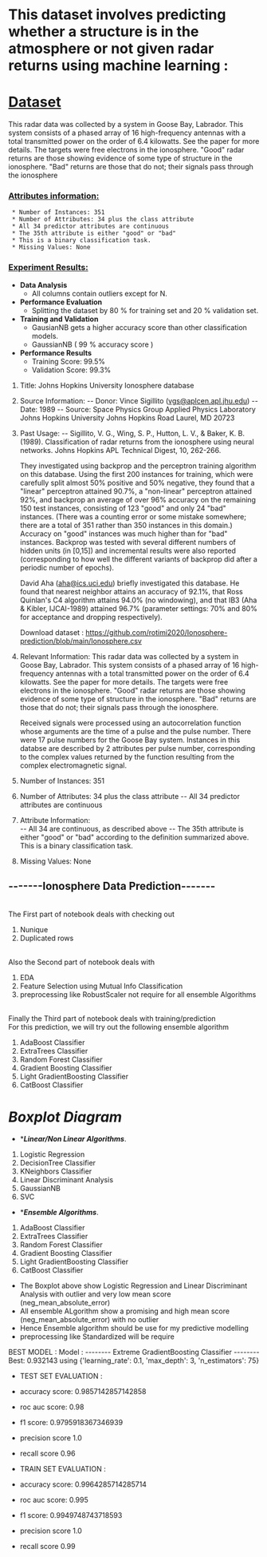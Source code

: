 # This dataset involves predicting whether a structure is in the atmosphere or not given radar returns using machine learning :


# [Dataset]()
   This radar data was collected by a system in Goose Bay, Labrador. This system consists of a phased array of 16 high-frequency antennas with a total transmitted power on the order of 6.4 kilowatts. See the paper for more details. The targets were free electrons in the ionosphere. "Good" radar returns are those showing evidence of some type of structure in the ionosphere. "Bad" returns are those that do not; their signals pass through the ionosphere

### [Attributes information:]()

     * Number of Instances: 351
     * Number of Attributes: 34 plus the class attribute
     * All 34 predictor attributes are continuous  
     * The 35th attribute is either "good" or "bad" 
     * This is a binary classification task.
     * Missing Values: None


### [Experiment Results:]()
* **Data Analysis**
    * All columns contain outliers except for N.
 * **Performance Evaluation**
    * Splitting the dataset by 80 % for training set and 20 % validation set.
 * **Training and Validation**
    * GausianNB gets a higher accuracy score than other classification models.
    * GaussianNB ( 99 % accuracy score )
 * **Performance Results**
    * Training Score: 99.5%
    * Validation Score: 99.3%




1. Title: Johns Hopkins University Ionosphere database

2. Source Information:
   -- Donor: Vince Sigillito (vgs@aplcen.apl.jhu.edu)
   -- Date: 1989
   -- Source: Space Physics Group
              Applied Physics Laboratory
              Johns Hopkins University
              Johns Hopkins Road
              Laurel, MD 20723 

3. Past Usage:
   -- Sigillito, V. G., Wing, S. P., Hutton, L. V., \& Baker, K. B. (1989).
      Classification of radar returns from the ionosphere using neural 
      networks. Johns Hopkins APL Technical Digest, 10, 262-266.

      They investigated using backprop and the perceptron training algorithm
      on this database.  Using the first 200 instances for training, which
      were carefully split almost 50% positive and 50% negative, they found
      that a "linear" perceptron attained 90.7%, a "non-linear" perceptron
      attained 92%, and backprop an average of over 96% accuracy on the 
      remaining 150 test instances, consisting of 123 "good" and only 24 "bad"
      instances.  (There was a counting error or some mistake somewhere; there
      are a total of 351 rather than 350 instances in this domain.) Accuracy
      on "good" instances was much higher than for "bad" instances.  Backprop
      was tested with several different numbers of hidden units (in [0,15])
      and incremental results were also reported (corresponding to how well
      the different variants of backprop did after a periodic number of 
      epochs).

      David Aha (aha@ics.uci.edu) briefly investigated this database.
      He found that nearest neighbor attains an accuracy of 92.1%, that
      Ross Quinlan's C4 algorithm attains 94.0% (no windowing), and that
      IB3 (Aha \& Kibler, IJCAI-1989) attained 96.7% (parameter settings:
      70% and 80% for acceptance and dropping respectively).
        
      Download dataset : https://github.com/rotimi2020/Ionosphere-prediction/blob/main/Ionosphere.csv
            
            
4. Relevant Information:
   This radar data was collected by a system in Goose Bay, Labrador.  This
   system consists of a phased array of 16 high-frequency antennas with a
   total transmitted power on the order of 6.4 kilowatts.  See the paper
   for more details.  The targets were free electrons in the ionosphere.
   "Good" radar returns are those showing evidence of some type of structure 
   in the ionosphere.  "Bad" returns are those that do not; their signals pass
   through the ionosphere.  

   Received signals were processed using an autocorrelation function whose
   arguments are the time of a pulse and the pulse number.  There were 17
   pulse numbers for the Goose Bay system.  Instances in this databse are
   described by 2 attributes per pulse number, corresponding to the complex
   values returned by the function resulting from the complex electromagnetic
   signal.

5. Number of Instances: 351

6. Number of Attributes: 34 plus the class attribute
   -- All 34 predictor attributes are continuous

7. Attribute Information:     
   -- All 34 are continuous, as described above
   -- The 35th attribute is either "good" or "bad" according to the definition
      summarized above.  This is a binary classification task.

8. Missing Values: None



## -------Ionosphere Data Prediction-------

<br> The First part of notebook deals with checking out </br> 
1. Nunique
2. Duplicated rows


<br> Also the Second part of notebook deals with  </br> 
1. EDA
2. Feature Selection  using Mutual Info Classification
3. preprocessing like RobustScaler not require for all ensemble Algorithms

<br> Finally the Third part of notebook deals with training/prediction </br> 
For this prediction, we will try out the following ensemble algorithm

1. AdaBoost Classifier
2. ExtraTrees Classifier
3. Random Forest Classifier
4. Gradient Boosting Classifier
5. Light GradientBoosting Classifier
6. CatBoost Classifier



# ***Boxplot Diagram***
* ****Linear/Non Linear Algorithms***. 
1. Logistic Regression
2. DecisionTree Classifier
3. KNeighbors Classifier
4. Linear Discriminant Analysis
5. GaussianNB
6. SVC

* ****Ensemble Algorithms***. 
1. AdaBoost Classifier
2. ExtraTrees Classifier
3. Random Forest Classifier
4. Gradient Boosting Classifier
5. Light GradientBoosting Classifier
6. CatBoost Classifier

* The Boxplot above show Logistic Regression and Linear Discriminant Analysis with outlier and very low mean score (neg_mean_absolute_error)
* All ensemble ALgorithm show a promising and high mean score (neg_mean_absolute_error) with no outlier
* Hence Ensemble algorithm should be use for my predictive modelling
* preprocessing like Standardized will be require

BEST MODEL :
Model : -------- Extreme GradientBoosting Classifier -------- 
Best: 0.932143 using {'learning_rate': 0.1, 'max_depth': 3, 'n_estimators': 75}

* TEST SET EVALUATION :
* accuracy score: 0.9857142857142858
* roc auc score: 0.98
* f1 score: 0.9795918367346939
* precision score 1.0
* recall score 0.96

* TRAIN SET EVALUATION :
* accuracy score: 0.9964285714285714
* roc auc score: 0.995
* f1 score: 0.9949748743718593
* precision score 1.0
* recall score 0.99

